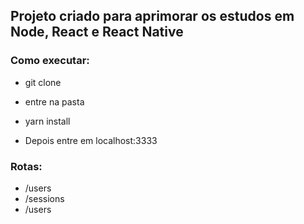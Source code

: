 ## Projeto criado para aprimorar os estudos em Node, React e React Native

### Como executar:
- git clone
- entre na pasta
- yarn install

- Depois entre em localhost:3333

### Rotas:
- /users
- /sessions
- /users